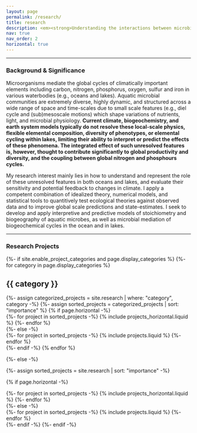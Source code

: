 ```yaml
---
layout: page
permalink: /research/
title: research
description: <em><strong>Understanding the interactions between microbial activities and biogeochemical cycles</strong></em>
nav: true
nav_order: 2
horizontal: true
---
```


<hr>

### **Background & Significance**

Microorganisms mediate the global cycles of climatically important elements including carbon, nitrogen, phosphorus, oxygen, sulfur and iron in various waterbodies (e.g., oceans and lakes). Aquatic microbial communities are extremely diverse, highly dynamic, and structured across a wide range of space and time-scales due to small scale features (e.g., diel cycle and (sub)mesoscale motions) which shape variations of nutrients, light, and microbial physiology. **Current climate, biogeochemistry, and earth system models typically do not resolve these local-scale physics, flexible elemental composition, diversity of phenotypes, or elemental cycling within lakes, limiting their ability to interpret or predict the effects of these phenomena. The integrated effect of such unresolved features is, however, thought to contribute significantly to global productivity and diversity, and the coupling between global nitrogen and phosphours cycles.**

My research interest mainly lies in how to understand and represent the role of these unresolved features in both oceans and lakes, and evaluate their sensitivity and potential feedback to changes in climate. I apply a competent combination of idealized theory, numerical models, and statistical tools to quantitively test ecological theories against observed data and to improve global scale predictions and state-estimates. I seek to develop and apply interpretive and predictive models of stoichiometry and biogeography of aquatic microbes, as well as microbial mediation of biogeochemical cycles in the ocean and in lakes. 

<hr>

### **Research Projects**

<p></p>

<div class="research">
{%- if site.enable_project_categories and page.display_categories %}
  <!-- Display categorized projects -->
  {%- for category in page.display_categories %}
  <h2 class="category">{{ category }}</h2>
  {%- assign categorized_projects = site.research | where: "category", category -%}
  {%- assign sorted_projects = categorized_projects | sort: "importance" %}
  <!-- Generate cards for each project -->
  {% if page.horizontal -%}
  <div class="container">
    <div class="row row-cols-2">
    {%- for project in sorted_projects -%}
      {% include projects_horizontal.liquid %}
    {%- endfor %}
    </div>
  </div>
  {%- else -%}
  <div class="grid">
    {%- for project in sorted_projects -%}
      {% include projects.liquid %}
    {%- endfor %}
  </div>
  {%- endif -%}
  {% endfor %}

{%- else -%}
<!-- Display projects without categories -->
  {%- assign sorted_projects = site.research | sort: "importance" -%}
  <!-- Generate cards for each project -->
  {% if page.horizontal -%}
  <div class="container">
    <div class="row row-cols-1">
    {%- for project in sorted_projects -%}
      {% include projects_horizontal.liquid %}
    {%- endfor %}
    </div>
  </div>
  {%- else -%}
  <div class="grid">
    {%- for project in sorted_projects -%}
      {% include projects.liquid %}
    {%- endfor %}
  </div>
  {%- endif -%}
{%- endif -%}
</div>
